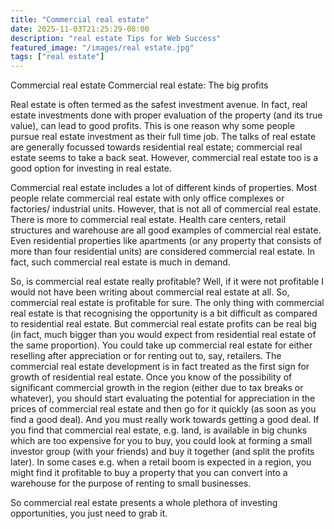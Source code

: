 ```yaml
---
title: "Commercial real estate"
date: 2025-11-03T21:25:29-08:00
description: "real estate Tips for Web Success"
featured_image: "/images/real estate.jpg"
tags: ["real estate"]
---
```


Commercial real estate
Commercial real estate: The big profits

Real estate is often termed as the safest investment avenue. In fact, real estate investments done with proper evaluation of the property (and its true value), can lead to good profits. This is one reason why some people pursue real estate investment as their full time job. The talks of real estate are generally focussed towards residential real estate; commercial real estate seems to take a back seat. However, commercial real estate too is a good option for investing in real estate. 

Commercial real estate includes a lot of different kinds of properties. Most people relate commercial real estate with only office complexes or factories/ industrial units. However, that is not all of commercial real estate. There is more to commercial real estate. Health care centers, retail structures and warehouse are all good examples of commercial real estate. Even residential properties like apartments (or any property that consists of more than four residential units) are considered commercial real estate. In fact, such commercial real estate is much in demand. 

So, is commercial real estate really profitable? Well, if it were not profitable I would not have been writing about commercial real estate at all. So, commercial real estate is profitable for sure. The only thing with commercial real estate is that recognising the opportunity is a bit difficult as compared to residential real estate. But commercial real estate profits can be real big (in fact, much bigger than you would expect from residential real estate of the same proportion). You could take up commercial real estate for either reselling after appreciation or for renting out to, say, retailers. The commercial real estate development is in fact treated as the first sign for growth of residential real estate. Once you know of the possibility of significant commercial growth in the region (either due to tax breaks or whatever), you should start evaluating the potential for appreciation in the prices of commercial real estate and then go for it quickly (as soon as you find a good deal). And you must really work towards getting a good deal. If you find that commercial real estate, e.g. land, is available in big chunks which are too expensive for you to buy, you could look at forming a small investor group (with your friends) and buy it together (and split the profits later). In some cases e.g. when a retail boom is expected in a region, you might find it profitable to buy a property that you can convert into a warehouse for the purpose of renting to small businesses.

So commercial real estate presents a whole plethora of investing opportunities, you just need to grab it. 




